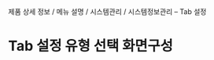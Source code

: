 <!--breadcrumb:제품 상세 정보 / 메뉴 설명 / 시스템관리 / 시스템정보관리 – Tab 설정--><span class="md-breadcrumb">제품 상세 정보 / 메뉴 설명 / 시스템관리 / 시스템정보관리 – Tab 설정</span>
# Tab 설정 유형 선택 화면구성
